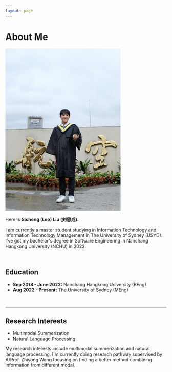 ```yaml
---
layout: page
---
```


# About Me


<img src="Sicheng.jpg" class="floatpic" width="360" height="505">

Here is **Sicheng (Leo) Liu (刘思成)**.

I am currently a master student studying in Information Technology and Information Technology Management in The University of Sydney (USYD). I've got my bachelor's degree in Software Engineering in Nanchang Hangkong University (NCHU) in 2022.

<br>

## Education


- **Sep 2018 - June 2022:** Nanchang Hangkong University (BEng)
- **Aug 2022 - Present:** The University of Sydney (MEng)

<br>

---

## Research Interests

- Multimodal Summerization
- Natural Language Processing

My research interests include multimodal summerization and natural language processing. I'm currently doing research pathway supervised by A/Prof. Zhiyong Wang focusing on finding a better method combining information from different modal.

<br>

